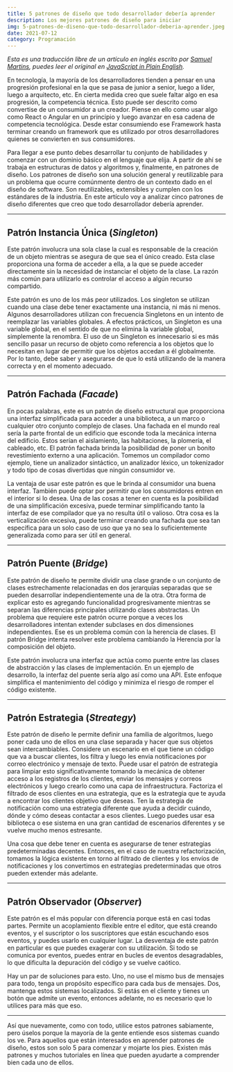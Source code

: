 ```yaml
---
title: 5 patrones de diseño que todo desarrollador debería aprender
description: Los mejores patrones de diseño para iniciar
img: 5-patrones-de-diseno-que-todo-desarrollador-deberia-aprender.jpeg
date: 2021-07-12
category: Programación
---
```

*Esta es una traducción libre de un artículo en inglés escrito por [Samuel Martins](https://samuel-martins.medium.com/), puedes leer el original en [JavaScript in Plain English](https://javascript.plainenglish.io/5-design-patterns-every-developer-should-learn-a02835d15159).*

En tecnología, la mayoría de los desarrolladores tienden a pensar en una progresión profesional en la que se pasa de junior a senior, luego a líder, luego a arquitecto, etc. En cierta medida creo que suele faltar algo en esa progresión, la competencia técnica. Esto puede ser descrito como convertise de un consumidor a un creador. Piense en ello como usar algo como React o Angular en un principio y luego avanzar en esa cadena de competencia tecnológica. Desde estar consumiendo ese Framework hasta terminar creando un framework que es utilizado por otros desarrolladores quienes se convierten en sus consumidores.

Para llegar a ese punto debes desarrollar tu conjunto de habilidades y comenzar con un dominio básico en el lenguaje que elija. A partir de ahí se trabaja en estructuras de datos y algoritmos y, finalmente, en patrones de diseño. Los patrones de diseño son una solución general y reutilizable para un problema que ocurre comúnmente dentro de un contexto dado en el diseño de software. Son reutilizables, extensibles y cumplen con los estándares de la industria. En este artículo voy a analizar cinco patrones de diseño diferentes que creo que todo desarrollador debería aprender.

---

## Patrón Instancia Única (_Singleton_)

Este patrón involucra una sola clase la cual es responsable de la creación de un objeto mientras se asegura de que sea el único creado. Esta clase proporciona una forma de acceder a ella, a la que se puede acceder directamente sin la necesidad de instanciar el objeto de la clase. La razón más común para utilizarlo es controlar el acceso a algún recurso compartido.

Este patrón es uno de los más peor utilizados. Los singleton se utilizan cuando una clase debe tener exactamente una instancia, ni más ni menos. Algunos desarrolladores utilizan con frecuencia Singletons en un intento de reemplazar las variables globales. A efectos prácticos, un Singleton es una variable global, en el sentido de que no elimina la variable global, simplemente la renombra. El uso de un Singleton es innecesario si es más sencillo pasar un recurso de objeto como referencia a los objetos que lo necesitan en lugar de permitir que los objetos accedan a él globalmente. Por lo tanto, debe saber y asegurarse de que lo está utilizando de la manera correcta y en el momento adecuado.


---

## Patrón Fachada (_Facade_)

En pocas palabras, este es un patrón de diseño estructural que proporciona una interfaz simplificada para acceder a una biblioteca, a un marco o cualquier otro conjunto complejo de clases. Una fachada en el mundo real sería la parte frontal de un edificio que esconde toda la mecánica interna del edificio. Estos serían el aislamiento, las habitaciones, la plomería, el cableado, etc. El patrón fachada brinda la posibilidad de poner un bonito revestimiento externo a una aplicación.  Tomemos un compilador como ejemplo, tiene un analizador sintáctico, un analizador léxico, un tokenizador y todo tipo de cosas divertidas que ningún consumidor ve.

La ventaja de usar este patrón es que le brinda al consumidor una buena interfaz. También puede optar por permitir que los consumidores entren en el interior si lo desea. Una de las cosas a tener en cuenta es la posibilidad de una simplificación excesiva, puede terminar simplificando tanto la interfaz de ese compilador que ya no resulta útil o valioso.  Otra cosa es la verticalización excesiva, puede terminar creando una fachada que sea tan específica para un solo caso de uso que ya no sea lo suficientemente generalizada como para ser útil en general.

---

## Patrón Puente (_Bridge_)

Este patrón de diseño te permite dividir una clase grande o un conjunto de clases estrechamente relacionadas en dos jerarquías separadas que se pueden desarrollar independientemente una de la otra. Otra forma de explicar esto es agregando funcionalidad progresivamente mientras se separan las diferencias principales utilizando clases abstractas. Un problema que requiere este patrón ocurre porque a veces los desarrolladores intentan extender subclases en dos dimensiones independientes. Ese es un problema común con la herencia de clases. El patrón Bridge intenta resolver este problema cambiando la Herencia por la composición del objeto.

Este patrón involucra una interfaz que actúa como puente entre las clases de abstracción y las clases de implementación. En un ejemplo de desarrollo, la interfaz del puente sería algo así como una API. Este enfoque simplifica el mantenimiento del código y minimiza el riesgo de romper el código existente.

---

## Patrón Estrategia (_Streategy_)

Este patrón de diseño le permite definir una familia de algoritmos, luego poner cada uno de ellos en una clase separada y hacer que sus objetos sean intercambiables. Considere un escenario en el que tiene un código que va a buscar clientes, los filtra y luego les envia notificaciones por correo electrónico y mensaje de texto. Puede usar el patrón de estrategia para limpiar esto significativamente tomando la mecánica de obtener acceso a los registros de los clientes, enviar los mensajes y correos electrónicos y luego crearlo como una capa de infraestructura. Factoriza el filtrado de esos clientes en una estrategia, que es la estrategia que te ayuda a encontrar los clientes objetivo que deseas. Ten la estrategia de notificación como una estrategia diferente que ayuda a decidir cuándo, dónde y cómo deseas contactar a esos clientes. Luego puedes usar esa biblioteca o ese sistema en una gran cantidad de escenarios diferentes y se vuelve mucho menos estresante.

Una cosa que debe tener en cuenta es asegurarse de tener estrategias predeterminadas decentes. Entonces, en el caso de nuestra refactorización, tomamos la lógica existente en torno al filtrado de clientes y los envíos de notificaciones y los convertimos en estrategias predeterminadas que otros pueden extender más adelante.

---

## Patrón Observador (_Observer_)

Este patrón es el más popular con diferencia porque está en casi todas partes. Permite un acoplamiento flexible entre el editor, que está creando eventos, y el suscriptor o los suscriptores que están escuchando esos eventos, y puedes usarlo en cualquier lugar. La desventaja de este patrón en particular es que puedes exagerar con su utilización. Si todo se comunica por eventos, puedes entrar en bucles de eventos desagradables, lo que dificulta la depuración del código y se vuelve caótico.

Hay un par de soluciones para esto. Uno, no use el mismo bus de mensajes para todo, tenga un propósito específico para cada bus de mensajes. Dos, mantenga estos sistemas localizados. Si estás en el cliente y tienes un botón que admite un evento, entonces adelante, no es necesario que lo utilices para más que eso.

---

Así que nuevamente, como con todo, utilice estos patrones sabiamente, pero úselos porque la mayoría de la gente entiende esos sistemas cuando los ve. Para aquellos que están interesados en aprender patrones de diseño, estos son solo 5 para comenzar y mojarte los pies. Existen más patrones y muchos tutoriales en línea que pueden ayudarte a comprender bien cada uno de ellos.